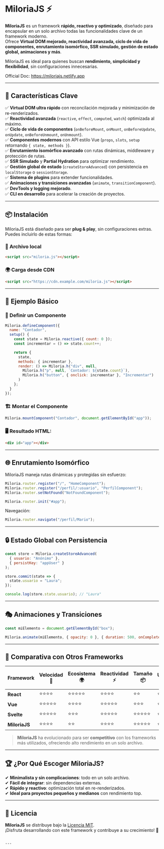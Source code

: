 
# MiloriaJS ⚡️

**MiloriaJS** es un framework **rápido, reactivo y optimizado**, diseñado para encapsular en un solo archivo todas las funcionalidades clave de un framework moderno.  
Ofrece **Virtual DOM mejorado, reactividad avanzada, ciclo de vida de componentes, enrutamiento isomórfico, SSR simulado, gestión de estado global, animaciones y más**.  

MiloriaJS es ideal para quienes buscan **rendimiento, simplicidad y flexibilidad**, sin configuraciones innecesarias.

Official Doc: https://miloriajs.netlify.app

---

## 🚀 Características Clave

✅ **Virtual DOM ultra rápido** con reconcilación mejorada y minimización de re-renderizados.  
✅ **Reactividad avanzada** (`reactive`, `effect`, `computed`, `watch`) optimizada al máximo.  
✅ **Ciclo de vida de componentes** (`onBeforeMount`, `onMount`, `onBeforeUpdate`, `onUpdate`, `onBeforeUnmount`, `onUnmount`).  
✅ **Componentes modernos** con API estilo Vue (`props`, `slots`, `setup` retornando `{ state, methods }`).  
✅ **Enrutamiento isomórfico avanzado** con rutas dinámicas, middleware y protección de rutas.  
✅ **SSR Simulado** y **Partial Hydration** para optimizar rendimiento.  
✅ **Gestión global de estado** (`createStoreAdvanced`) con persistencia en `localStorage` o `sessionStorage`.  
✅ **Sistema de plugins** para extender funcionalidades.  
✅ **Animaciones y transiciones avanzadas** (`animate`, `transitionComponent`).  
✅ **DevTools y logging mejorado**.  
✅ **CLI en desarrollo** para acelerar la creación de proyectos.  

---

## 📦 Instalación

MiloriaJS está diseñado para ser **plug & play**, sin configuraciones extras. Puedes incluirlo de estas formas:

### 💾 Archivo local
```html
<script src="miloria.js"></script>
```

### 🌍 Carga desde CDN
```html
<script src="https://cdn.example.com/miloria.js"></script>
```

---

## 🏁 Ejemplo Básico

### 📌 Definir un Componente
```js
Miloria.defineComponent({
  name: "Contador",
  setup() {
    const state = Miloria.reactive({ count: 0 });
    const incrementar = () => state.count++;

    return {
      state,
      methods: { incrementar },
      render: () => Miloria.h("div", null,
        Miloria.h("p", null, `Contador: ${state.count}`),
        Miloria.h("button", { onclick: incrementar }, "Incrementar")
      )
    };
  }
});
```

### 🏗️ Montar el Componente
```js
Miloria.mountComponent("Contador", document.getElementById("app"));
```

### 🖥️ Resultado HTML:
```html
<div id="app"></div>
```

---

## 🌐 Enrutamiento Isomórfico

MiloriaJS maneja rutas dinámicas y protegidas sin esfuerzo:

```js
Miloria.router.register("/", "HomeComponent");
Miloria.router.register("/perfil/:usuario", "PerfilComponent");
Miloria.router.setNotFound("NotFoundComponent");

Miloria.router.init("#app");
```

Navegación:

```js
Miloria.router.navigate("/perfil/Mario");
```

---

## 🔒 Estado Global con Persistencia

```js
const store = Miloria.createStoreAdvanced(
  { usuario: "Anónimo" },
  { persistKey: "appUser" }
);

store.commit(state => {
  state.usuario = "Laura";
});

console.log(store.state.usuario); // "Laura"
```

---

## 🎭 Animaciones y Transiciones

```js
const miElemento = document.getElementById("box");

Miloria.animate(miElemento, { opacity: 0 }, { duration: 500, onComplete: () => console.log("Animación terminada") });
```

---

## 🔎 Comparativa con Otros Frameworks

| Framework   | Velocidad 🚀 | Ecosistema 🌍 | Reactividad ⚡ | Tamaño 📦 | Usabilidad 🔧 | Nota Final ⭐ |
|------------|-------------|--------------|--------------|----------|------------|-------------|
| **React**  | ⭐⭐⭐⭐       | ⭐⭐⭐⭐⭐       | ⭐⭐⭐⭐        | ⭐⭐      | ⭐⭐⭐⭐       | 9/10       |
| **Vue**    | ⭐⭐⭐⭐⭐      | ⭐⭐⭐⭐        | ⭐⭐⭐⭐⭐       | ⭐⭐⭐     | ⭐⭐⭐⭐       | 9/10       |
| **Svelte** | ⭐⭐⭐⭐⭐      | ⭐⭐⭐         | ⭐⭐⭐⭐⭐       | ⭐⭐⭐⭐⭐   | ⭐⭐⭐        | 8.5/10     |
| **MiloriaJS** | ⭐⭐⭐⭐    | ⭐⭐          | ⭐⭐⭐⭐        | ⭐⭐⭐⭐⭐   | ⭐⭐⭐⭐       | **8/10**   |

> **MiloriaJS** ha evolucionado para ser **competitivo** con los frameworks más utilizados, ofreciendo alto rendimiento en un solo archivo.

---

## 🏆 ¿Por Qué Escoger MiloriaJS?

✔ **Minimalista y sin complicaciones**: todo en un solo archivo.  
✔ **Fácil de integrar**: sin dependencias externas.  
✔ **Rápido y reactivo**: optimización total en re-renderizados.  
✔ **Ideal para proyectos pequeños y medianos** con rendimiento top.  

---

## 📄 Licencia

**MiloriaJS** se distribuye bajo la [Licencia MIT](https://opensource.org/licenses/MIT).  
¡Disfruta desarrollando con este framework y contribuye a su crecimiento! 🚀  
```

---

